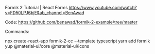 Formik 2 Tutorial | React Forms
https://www.youtube.com/watch?v=FD50LPJ6bjE&ab_channel=BenAwad

Code:
https://github.com/benawad/formik-2-example/tree/master

Commands:

npx create-react-app formik-2-cc --template typescript
yarn add formik yup @material-ui/core @material-ui/icons
